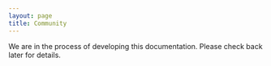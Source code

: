 ```yaml
---
layout: page
title: Community
---
```



We are in the process of developing this documentation. Please check back later for details.